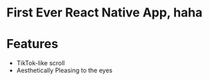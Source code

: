 # First Ever React Native App, haha

# Features
- TikTok-like scroll
- Aesthetically Pleasing to the eyes
